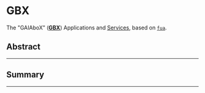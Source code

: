 # GBX

The "GAIAboX" ([**GBX**](#gbx)) Applications and [Services](../glossary/README.md#service),
based on [`fua`](../README.md).

## Abstract

---

## Summary

---
